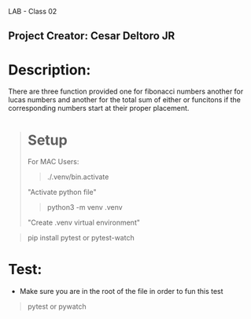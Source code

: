 LAB - Class 02

## Project Creator: Cesar Deltoro JR

# Description:
<p>There are three function provided one for fibonacci numbers another for lucas numbers and another for the total sum of either or funcitons if the corresponding numbers start at their proper placement. </p>

># Setup
> 
> For MAC Users: 
> >./.venv/bin.activate
> 
> "Activate python file"
> > python3 -m venv .venv 
> 
> "Create .venv virtual environment"

> pip install pytest or pytest-watch

# Test:
- Make sure you are in the root of the file in order to fun this test
> pytest or pywatch 
